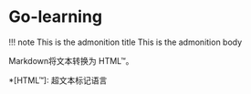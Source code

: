 # Go-learning


!!! note This is the admonition title
    This is the admonition body




Markdown将文本转换为 HTML™。

*[HTML™]: 超文本标记语言